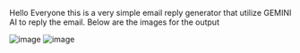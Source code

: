 Hello Everyone this is a very simple email reply generator that utilize GEMINI AI to reply the email. Below are the images for the output

![image](https://github.com/user-attachments/assets/f0ed40a7-ce2d-4be7-b3dc-1b283da7d793)
![image](https://github.com/user-attachments/assets/582ad192-695f-4f25-abce-ee0aa7e7c43e)
